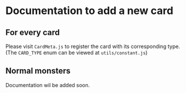 # Documentation to add a new card
## For every card
Please visit `CardMeta.js` to register the card with its corresponding type. (The `CARD_TYPE` enum can be viewed at `utils/constant.js`)
## Normal monsters
Documentation wil be added soon.